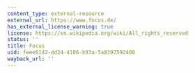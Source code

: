 ```yaml
---
content_type: external-resource
external_url: https://www.focus.de/
has_external_license_warning: true
license: https://en.wikipedia.org/wiki/All_rights_reserved
status: ''
title: Focus
uid: feee6142-dd24-4186-b93a-5a8397592408
wayback_url: ''
---
```

